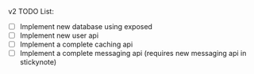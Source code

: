 v2 TODO List:
- [ ] Implement new database using exposed
- [ ] Implement new user api
- [ ] Implement a complete caching api
- [ ] Implement a complete messaging api (requires new messaging api in stickynote)